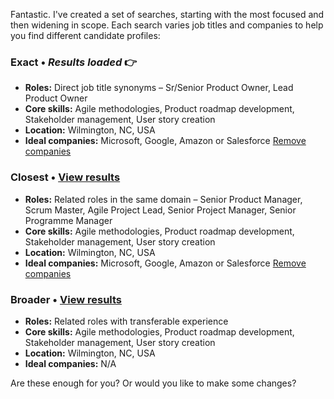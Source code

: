 Fantastic. I've created a set of searches, starting with the most focused and then widening in scope. Each search varies job titles and companies to help you find different candidate profiles:

### Exact • *Results loaded* 👉
* **Roles:** Direct job title synonyms – Sr/Senior Product Owner, Lead Product Owner
* **Core skills:** Agile methodologies, Product roadmap development, Stakeholder management, User story creation
* **Location:** Wilmington, NC, USA
* **Ideal companies:** Microsoft, Google, Amazon or Salesforce [Remove companies](link)

### Closest • **[View results](link)**
* **Roles:** Related roles in the same domain – Senior Product Manager, Scrum Master, Agile Project Lead, Senior Project Manager, Senior Programme Manager
* **Core skills:** Agile methodologies, Product roadmap development, Stakeholder management, User story creation
* **Location:** Wilmington, NC, USA
* **Ideal companies:** Microsoft, Google, Amazon or Salesforce [Remove companies](link)

### Broader • **[View results](link)**
* **Roles:** Related roles with transferable experience
* **Core skills:** Agile methodologies, Product roadmap development, Stakeholder management, User story creation
* **Location:** Wilmington, NC, USA
* **Ideal companies:** N/A

Are these enough for you? Or would you like to make some changes?